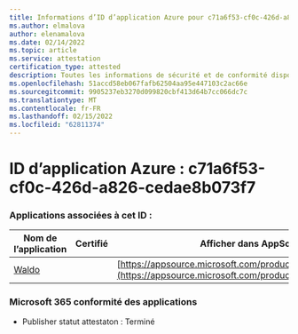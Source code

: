 ```yaml
---
title: Informations d’ID d’application Azure pour c71a6f53-cf0c-426d-a826-cedae8b073f7
ms.author: elmalova
author: elenamalova
ms.date: 02/14/2022
ms.topic: article
ms.service: attestation
certification_type: attested
description: Toutes les informations de sécurité et de conformité disponibles pour c71a6f53-cf0c-426d-a826-cedae8b073f7.
ms.openlocfilehash: 51accd58eb067fafb62504aa95e447103c2ac66e
ms.sourcegitcommit: 9905237eb3270d099820cbf413d64b7cc066dc7c
ms.translationtype: MT
ms.contentlocale: fr-FR
ms.lasthandoff: 02/15/2022
ms.locfileid: "62811374"
---
```

# <a name="azure-app-id-c71a6f53-cf0c-426d-a826-cedae8b073f7"></a>ID d’application Azure : c71a6f53-cf0c-426d-a826-cedae8b073f7


### <a name="apps-associated-with-this-id"></a>Applications associées à cet ID :
| **Nom de l’application** | **Certifié** | **Afficher dans AppSource** |
|--------------|---------------|-----------------------|
| [Waldo](https://docs.microsoft.com/microsoft-365-app-certification/forward/WA200003139) |  | [https://appsource.microsoft.com/product/office/WA200003139](https://appsource.microsoft.com/product/office/WA200003139) |

### <a name="microsoft-365-app-compliance-status"></a>Microsoft 365 conformité des applications
- Publisher statut attestaton : Terminé
